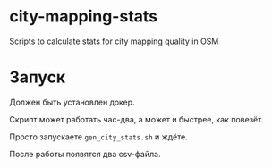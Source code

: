 # city-mapping-stats
Scripts to calculate stats for city mapping quality in OSM

# Запуск

Должен быть установлен докер.

Скрипт может работать час-два, а может и быстрее, как повезёт.

Просто запускаете `gen_city_stats.sh` и ждёте.

После работы появятся два csv-файла.
